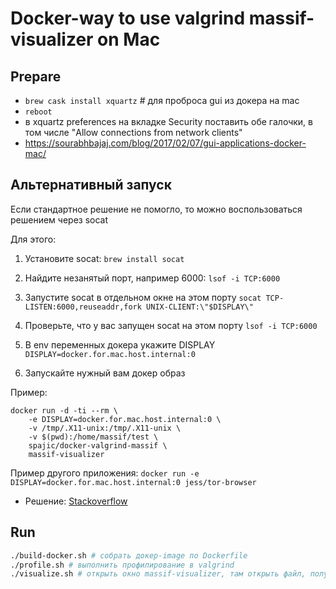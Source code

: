 # Docker-way to use valgrind massif-visualizer on Mac

## Prepare
- `brew cask install xquartz` # для проброса gui из докера на mac
- `reboot`
- в xquartz preferences на вкладке Security поставить обе галочки, в том числе "Allow connections from network clients"
- https://sourabhbajaj.com/blog/2017/02/07/gui-applications-docker-mac/


## Альтернативный запуск
Если стандартное решение не помогло, то можно воспользоваться решением через socat

Для этого:

1. Установите socat:
`brew install socat`

2. Найдите незанятый порт, например 6000:
`lsof -i TCP:6000`

3. Запустите socat в отдельном окне на этом порту
`socat TCP-LISTEN:6000,reuseaddr,fork UNIX-CLIENT:\"$DISPLAY\"`

4. Проверьте, что у вас запущен socat на этом порту
`lsof -i TCP:6000`

5. В env переменных докера укажите DISPLAY
`DISPLAY=docker.for.mac.host.internal:0`

6. Запускайте нужный вам докер образ

Пример:
```
docker run -d -ti --rm \
    -e DISPLAY=docker.for.mac.host.internal:0 \
    -v /tmp/.X11-unix:/tmp/.X11-unix \
    -v $(pwd):/home/massif/test \
    spajic/docker-valgrind-massif \
    massif-visualizer
```

Пример другого приложения:
`docker run -e DISPLAY=docker.for.mac.host.internal:0 jess/tor-browser`

- Решение: [Stackoverflow](https://stackoverflow.com/a/53548183)

## Run

```bash
./build-docker.sh # собрать докер-image по Dockerfile
./profile.sh # выполнить профилирование в valgrind
./visualize.sh # открыть окно massif-visualizer, там открыть файл, полученный на шаге profile (massif.out.1)
```
